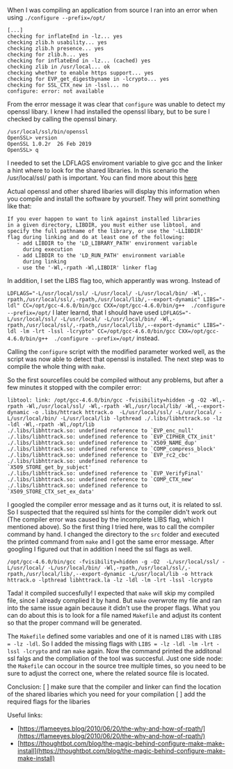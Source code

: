 When I was compiling an application from source I ran into an error when using `./configure --prefix=/opt/` 
```
[...]
checking for inflateEnd in -lz... yes
checking zlib.h usability... yes
checking zlib.h presence... yes
checking for zlib.h... yes
checking for inflateEnd in -lz... (cached) yes
checking zlib in /usr/local... ok
checking whether to enable https support... yes
checking for EVP_get_digestbyname in -lcrypto... yes
checking for SSL_CTX_new in -lssl... no
configure: error: not available
```

From the error message it was clear that `configure` was unable to detect my openssl libary. I knew I had installed the openssl libary, but to be sure I checked by calling the openssl binary.
```
/usr/local/ssl/bin/openssl 
OpenSSL> version
OpenSSL 1.0.2r  26 Feb 2019
OpenSSL> q
```

I needed to set the LDFLAGS enviroment variable to give gcc and the linker a hint where to look for the shared libraries. In this scenario the /usr/local/ssl/ path is important. You can find more about this [here](https://flameeyes.blog/2010/06/20/the-why-and-how-of-rpath/)

Actual openssl and other shared libaries will display this information when you compile and install the software by yourself. They will print something like that:

```
If you ever happen to want to link against installed libraries 
in a given directory, LIBDIR, you must either use libtool, and 
specify the full pathname of the library, or use the '-LLIBDIR' 
flag during linking and do at least one of the following: 
   - add LIBDIR to the 'LD_LIBRARY_PATH' environment variable 
     during execution 
   - add LIBDIR to the 'LD_RUN_PATH' environment variable 
     during linking 
   - use the '-Wl,-rpath -Wl,LIBDIR' linker flag 
```

In addition, I set the LIBS flag too, which apperantly was wrong. Instead of 

`LDFLAGS="-L/usr/local/ssl/ -L/usr/local/ -L/usr/local/bin/ -Wl,-rpath,/usr/local/ssl/,-rpath,/usr/local/lib/,--export-dynamic" LIBS="-ldl" CC=/opt/gcc-4.6.0/bin/gcc CXX=/opt/gcc-4.6.0/bin/g++  ./configure --prefix=/opt/`
I later learnd, that I should have used
`LDFLAGS="-L/usr/local/ssl/ -L/usr/local/ -L/usr/local/bin/ -Wl,-rpath,/usr/local/ssl/,-rpath,/usr/local/lib/,--export-dynamic" LIBS="-ldl -lm -lrt -lssl -lcrypto" CC=/opt/gcc-4.6.0/bin/gcc CXX=/opt/gcc-4.6.0/bin/g++  ./configure --prefix=/opt/`
instead.

Calling the `configure` script with the modified parameter worked well, as the script was now able to detect that openssl is installed. The next step was to compile the whole thing with `make`.

So the first sourcefiles could be compiled without any problems, but after a few minutes it stopped with the compiler error:

```
libtool: link: /opt/gcc-4.6.0/bin/gcc -fvisibility=hidden -g -O2 -Wl,-rpath -Wl,/usr/local/ssl/ -Wl,-rpath -Wl,/usr/local/lib/ -Wl,--export-dynamic -o .libs/httrack httrack.o  -L/usr/local/ssl/ -L/usr/local/ -L/usr/local/bin/ -L/usr/local/lib -lpthread ./.libs/libhttrack.so -lz -ldl -Wl,-rpath -Wl,/opt/lib
./.libs/libhttrack.so: undefined reference to `EVP_enc_null'
./.libs/libhttrack.so: undefined reference to `EVP_CIPHER_CTX_init'
./.libs/libhttrack.so: undefined reference to `X509_NAME_dup'
./.libs/libhttrack.so: undefined reference to `COMP_compress_block'
./.libs/libhttrack.so: undefined reference to `EVP_rc2_cbc'
./.libs/libhttrack.so: undefined reference to `X509_STORE_get_by_subject'
./.libs/libhttrack.so: undefined reference to `EVP_VerifyFinal'
./.libs/libhttrack.so: undefined reference to `COMP_CTX_new'
./.libs/libhttrack.so: undefined reference to `X509_STORE_CTX_set_ex_data'
```

I googled the compiler error message and as it turns out, it is related to ssl. So I suspected that the required ssl hints for the compiler didn't work out (The compiler error was caused by the incomplete LIBS flag, which I mentioned above). So the first thing I tried here, was to call the compiler command by hand. I changed the directory to the `src` folder and executed the printed command from `make` and I got the same error message. After googling I figured out that in addition I need the ssl flags as well. 

`/opt/gcc-4.6.0/bin/gcc -fvisibility=hidden -g -O2  -L/usr/local/ssl/ -L/usr/local/ -L/usr/local/bin/ -Wl,-rpath,/usr/local/ssl/,-rpath,/usr/local/lib/,--export-dynamic -L/usr/local/lib -o httrack httrack.o -lpthread libhttrack.la -lz -ldl -lm -lrt -lssl -lcrypto`

Tada! it compiled succesfully! I expected that `make` will skip my compiled file, since I already complied it by hand. But `make` overwrote my file and ran into the same issue again because it didn't use the proper flags. What you can do about this is to look for a file named `Makefile` and adjust its content so that the proper command will be generated.

The `Makefile` defined some variables and one of it is named `LIBS` with `LIBS = -lz -ldl`. So I added the missing flags with `LIBS = -lz -ldl -lm -lrt -lssl -lcrypto` and ran `make` again. Now the command printed the additonal ssl falgs and the compliation of the tool was succesful. Just one side node: the `Makefile` can occour in the source tree multiple times, so you need to be sure to adjust the correct one, where the related source file is located.

Conclusion:
[ ] make sure that the compiler and linker can find the location of the shared libaries which you need for your compilation
[ ] add the required flags for the libaries

Useful links:

 - [https://flameeyes.blog/2010/06/20/the-why-and-how-of-rpath/](https://flameeyes.blog/2010/06/20/the-why-and-how-of-rpath/)
 - [https://thoughtbot.com/blog/the-magic-behind-configure-make-make-install](https://thoughtbot.com/blog/the-magic-behind-configure-make-make-install)







